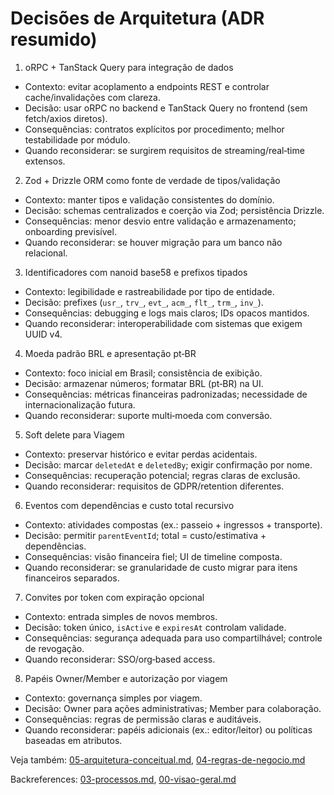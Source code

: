 # Decisões de Arquitetura (ADR resumido)

1) oRPC + TanStack Query para integração de dados
- Contexto: evitar acoplamento a endpoints REST e controlar cache/invalidações com clareza.
- Decisão: usar oRPC no backend e TanStack Query no frontend (sem fetch/axios diretos).
- Consequências: contratos explícitos por procedimento; melhor testabilidade por módulo.
- Quando reconsiderar: se surgirem requisitos de streaming/real‑time extensos.

2) Zod + Drizzle ORM como fonte de verdade de tipos/validação
- Contexto: manter tipos e validação consistentes do domínio.
- Decisão: schemas centralizados e coerção via Zod; persistência Drizzle.
- Consequências: menor desvio entre validação e armazenamento; onboarding previsível.
- Quando reconsiderar: se houver migração para um banco não relacional.

3) Identificadores com nanoid base58 e prefixos tipados
- Contexto: legibilidade e rastreabilidade por tipo de entidade.
- Decisão: prefixes (`usr_`, `trv_`, `evt_`, `acm_`, `flt_`, `trm_`, `inv_`).
- Consequências: debugging e logs mais claros; IDs opacos mantidos.
- Quando reconsiderar: interoperabilidade com sistemas que exigem UUID v4.

4) Moeda padrão BRL e apresentação pt‑BR
- Contexto: foco inicial em Brasil; consistência de exibição.
- Decisão: armazenar números; formatar BRL (pt‑BR) na UI.
- Consequências: métricas financeiras padronizadas; necessidade de internacionalização futura.
- Quando reconsiderar: suporte multi‑moeda com conversão.

5) Soft delete para Viagem
- Contexto: preservar histórico e evitar perdas acidentais.
- Decisão: marcar `deletedAt` e `deletedBy`; exigir confirmação por nome.
- Consequências: recuperação potencial; regras claras de exclusão.
- Quando reconsiderar: requisitos de GDPR/retention diferentes.

6) Eventos com dependências e custo total recursivo
- Contexto: atividades compostas (ex.: passeio + ingressos + transporte).
- Decisão: permitir `parentEventId`; total = custo/estimativa + dependências.
- Consequências: visão financeira fiel; UI de timeline composta.
- Quando reconsiderar: se granularidade de custo migrar para itens financeiros separados.

7) Convites por token com expiração opcional
- Contexto: entrada simples de novos membros.
- Decisão: token único, `isActive` e `expiresAt` controlam validade.
- Consequências: segurança adequada para uso compartilhável; controle de revogação.
- Quando reconsiderar: SSO/org‑based access.

8) Papéis Owner/Member e autorização por viagem
- Contexto: governança simples por viagem.
- Decisão: Owner para ações administrativas; Member para colaboração.
- Consequências: regras de permissão claras e auditáveis.
- Quando reconsiderar: papéis adicionais (ex.: editor/leitor) ou políticas baseadas em atributos.

Veja também: [05-arquitetura-conceitual.md](./05-arquitetura-conceitual.md), [04-regras-de-negocio.md](./04-regras-de-negocio.md)

Backreferences: [03-processos.md](./03-processos.md), [00-visao-geral.md](./00-visao-geral.md)
